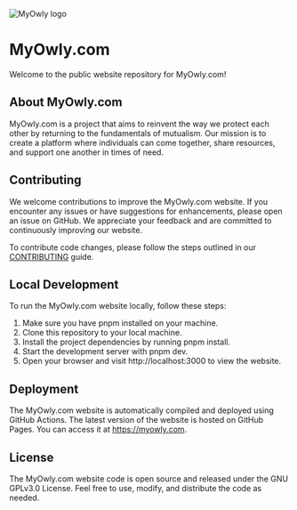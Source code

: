 ![MyOwly logo](https://myowly.com/Logo.png)

# MyOwly.com

Welcome to the public website repository for MyOwly.com!

## About MyOwly.com

MyOwly.com is a project that aims to reinvent the way we protect each other by returning to the fundamentals of mutualism. Our mission is to create a platform where individuals can come together, share resources, and support one another in times of need.

## Contributing

We welcome contributions to improve the MyOwly.com website. If you encounter any issues or have suggestions for enhancements, please open an issue on GitHub. We appreciate your feedback and are committed to continuously improving our website.

To contribute code changes, please follow the steps outlined in our [CONTRIBUTING](CONTRIBUTING.md) guide.

## Local Development

To run the MyOwly.com website locally, follow these steps:

1. Make sure you have pnpm installed on your machine.
2. Clone this repository to your local machine.
3. Install the project dependencies by running pnpm install.
4. Start the development server with pnpm dev.
5. Open your browser and visit http://localhost:3000 to view the website.

## Deployment

The MyOwly.com website is automatically compiled and deployed using GitHub Actions. The latest version of the website is hosted on GitHub Pages. You can access it at https://myowly.com.

## License

The MyOwly.com website code is open source and released under the GNU GPLv3.0 License. Feel free to use, modify, and distribute the code as needed.
